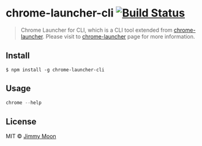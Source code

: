 # chrome-launcher-cli [![Build Status](https://travis-ci.org/ragingwind/chrome-launcher-cli.svg?branch=master)](https://travis-ci.org/ragingwind/chrome-launcher-cli)

> Chrome Launcher for CLI, which is a CLI tool extended from [chrome-launcher](https://www.npmjs.com/package/chrome-launcher). Please visit to [chrome-launcher](https://www.npmjs.com/package/chrome-launcher) page for more information.


## Install

```
$ npm install -g chrome-launcher-cli
```


## Usage

```js
chrome --help
```


## License

MIT © [Jimmy Moon](http://ragingwind.me)
